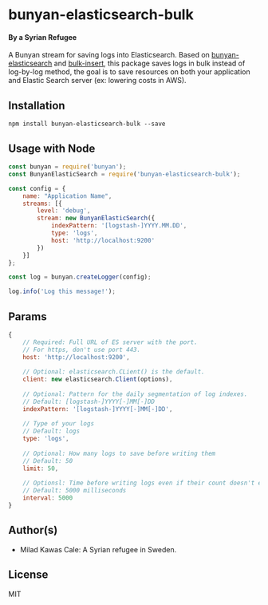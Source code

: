 # bunyan-elasticsearch-bulk
#### By a Syrian Refugee
A Bunyan stream for saving logs into Elasticsearch. Based on [bunyan-elasticsearch](https://github.com/simianhacker/bunyan-elasticsearch) and [bulk-insert](https://github.com/jonathanong/bulk-insert), this package saves logs in bulk instead of log-by-log method, the goal is to save resources on both your application and Elastic Search server (ex: lowering costs in AWS).

## Installation
`npm install bunyan-elasticsearch-bulk --save`

## Usage with Node
```js
const bunyan = require('bunyan');
const BunyanElasticSearch = require('bunyan-elasticsearch-bulk');

const config = {
    name: "Application Name",
    streams: [{
        level: 'debug',
        stream: new BunyanElasticSearch({
            indexPattern: '[logstash-]YYYY.MM.DD',
            type: 'logs',
            host: 'http://localhost:9200'
        })
    }]
};

const log = bunyan.createLogger(config);

log.info('Log this message!');
```

## Params
```js
{
    // Required: Full URL of ES server with the port.
    // For https, don't use port 443.
    host: 'http://localhost:9200',
    
    // Optional: elasticsearch.CLient() is the default.
    client: new elasticsearch.Client(options),
    
    // Optional: Pattern for the daily segmentation of log indexes.
    // Default: [logstash-]YYYY[-]MM[-]DD
    indexPattern: '[logstash-]YYYY[-]MM[-]DD',
    
    // Type of your logs
    // Default: logs
    type: 'logs',
    
    // Optional: How many logs to save before writing them
    // Default: 50
    limit: 50,
    
    // Optionsl: Time before writing logs even if their count doesn't exceed the limit.
    // Default: 5000 milliseconds
    interval: 5000
}
```

## Author(s)
- Milad Kawas Cale: A Syrian refugee in Sweden.

## License
MIT

